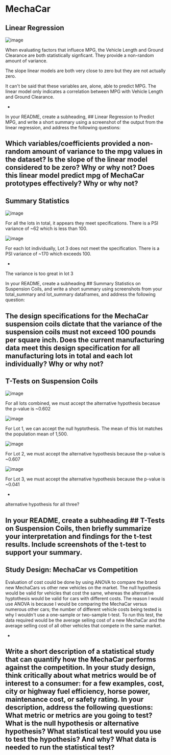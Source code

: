 # MechaCar

## Linear Regression
![image](https://user-images.githubusercontent.com/24308495/149039814-b80a560a-346e-4170-9f28-4b6570081927.png)

When evaluating factors that influece MPG, the Vehicle Length and Ground Clearance are both statistically signficant. They provide a non-random amount of variance.

The slope linear models are both very close to zero but they are not actually zero.

It can't be said that these variables are, alone, able to predict MPG. The linear model only indicates a correlation between MPG with Vehicle Length and Ground Clearance.

-
In your README, create a subheading, ## Linear Regression to Predict MPG, and write a short summary using a screenshot of the output from the linear regression, and address the following questions:

Which variables/coefficients provided a non-random amount of variance to the mpg values in the dataset?
Is the slope of the linear model considered to be zero? Why or why not?
Does this linear model predict mpg of MechaCar prototypes effectively? Why or why not?
-

## Summary Statistics
![image](https://user-images.githubusercontent.com/24308495/149040798-f18e9dbb-e2d7-49ee-afd4-947f618c20c3.png)

For all the lots in total, it appears they meet specifications. There is a PSI variance of ~62 which is less than 100.

![image](https://user-images.githubusercontent.com/24308495/149040609-ca16e9bf-2f00-48ac-968e-e3ecb440d6bc.png)

For each lot individually, Lot 3 does not meet the specification. There is a PSI variance of ~170 which exceeds 100.

-
The variance is too great in lot 3

In your README, create a subheading ## Summary Statistics on Suspension Coils, and write a short summary using screenshots from your total_summary and lot_summary dataframes, and address the following question:

The design specifications for the MechaCar suspension coils dictate that the variance of the suspension coils must not exceed 100 pounds per square inch. Does the current manufacturing data meet this design specification for all manufacturing lots in total and each lot individually? Why or why not?
-

## T-Tests on Suspension Coils
![image](https://user-images.githubusercontent.com/24308495/149041859-746845a6-e440-4fc0-afbf-ee1cfbfa5735.png)

For all lots combined, we must accept the alternative hypothesis becasue the p-value is ~0.602

![image](https://user-images.githubusercontent.com/24308495/149041077-d681c721-fd4c-4b5f-a4d2-a00f453f609e.png)

For Lot 1, we can accept the null hyptothesis. The mean of this lot matches the population mean of 1,500. 

![image](https://user-images.githubusercontent.com/24308495/149041270-3c9496ba-286a-4f2f-b966-fc1b6684c3d1.png)

For Lot 2, we must accept the alternative hypothesis because the p-value is ~0.607

![image](https://user-images.githubusercontent.com/24308495/149041661-26890f3a-394c-4cfd-ae92-f414499c7b71.png)

For Lot 3, we must accept the alternative hypothesis because the p-value is ~0.041

-
alternative hypothesis for all three?

In your README, create a subheading ## T-Tests on Suspension Coils, then briefly summarize your interpretation and findings for the t-test results. Include screenshots of the t-test to support your summary.
-

## Study Design: MechaCar vs Competition

Evaluation of cost could be done by using ANOVA to compare the brand new MechaCars vs other new vehicles on the market. The null hypothesis would be valid for vehicles that cost the same, whereas the alternative hyptothesis would be valid for cars with different costs. The reason I would use ANOVA is because I would be comparing the MechaCar versus numerous other cars; the number of different vehicle costs being tested is why I wouldn't use a one-sample or two-sample t-test. To run this test, the data required would be the average selling cost of a new MechaCar and the average selling cost of all other vehicles that compete in the same market.

-
Write a short description of a statistical study that can quantify how the MechaCar performs against the competition. In your study design, think critically about what metrics would be of interest to a consumer: for a few examples, cost, city or highway fuel efficiency, horse power, maintenance cost, or safety rating.
In your description, address the following questions:
What metric or metrics are you going to test?
What is the null hypothesis or alternative hypothesis?
What statistical test would you use to test the hypothesis? And why?
What data is needed to run the statistical test?
-
